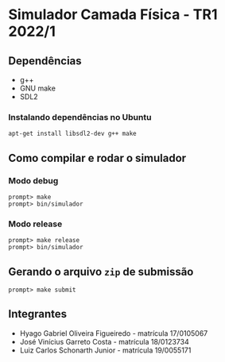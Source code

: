 # Simulador Camada Física - TR1 2022/1

## Dependências
- g++
- GNU make
- SDL2

### Instalando dependências no Ubuntu
```
apt-get install libsdl2-dev g++ make
```

## Como compilar e rodar o simulador

### Modo debug
```
prompt> make
prompt> bin/simulador
```

### Modo release
```
prompt> make release
prompt> bin/simulador
```

## Gerando o arquivo `zip` de submissão
```
prompt> make submit
```

## Integrantes
- Hyago Gabriel Oliveira Figueiredo - matrícula 17/0105067
- José Vinícius Garreto Costa - matrícula 18/0123734
- Luiz Carlos Schonarth Junior - matrícula 19/0055171
